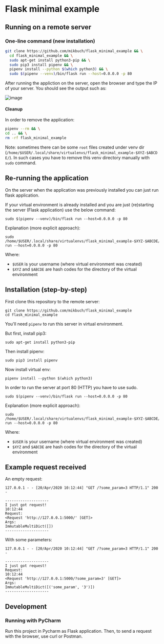 # Flask minimal example

## Running on a remote server

### One-line command (new installation)

```bash
git clone https://github.com/mikbuch/flask_minimal_example && \
  cd flask_minimal_example && \
  sudo apt-get install python3-pip && \
  sudo pip3 install pipenv && \
  pipenv install --python $(which python3) && \
  sudo $(pipenv --venv)/bin/flask run --host=0.0.0.0 -p 80
```

After running the appliction on the server, open the browser and type the IP of your server. You should see the output such as:

![image](https://user-images.githubusercontent.com/10733514/118406493-8b0cbd80-b67c-11eb-9a90-7ce6c530bb65.png)

#### Cleanup

In order to remove the application:

```bash
pipenv --rm && \
cd .. && \
rm -rf flask_minimal_example
```

Note: sometimes there can be some `root` files created under venv dir (`/home/$USER/.local/share/virtualenvs/flask_minimal_example-$XYZ-$ABCDE/`). In such cases you have to remove this venv directory manually with `sudo` command.

## Re-running the application

On the server when the application was previously installed you can just run flask application.

If your virtual environment is already installed and you are just (re)starting the server (Flask application) use the below command:
```
sudo $(pipenv --venv)/bin/flask run --host=0.0.0.0 -p 80
```

Explanation (more explicit approach):
```
sudo /home/$USER/.local/share/virtualenvs/flask_minimal_example-$XYZ-$ABCDE/bin/flask run --host=0.0.0.0 -p 80
```
Where:
  * `$USER` is your username (where virtual environment was created)
  * `$XYZ` and `$ABCDE` are hash codes for the directory of the virtual environment
  
## Installation (step-by-step)

First clone this repository to the remote server:
```
git clone https://github.com/mikbuch/flask_minimal_example
cd flask_minimal_example
```

You'll need `pipenv` to run this server in virtual environment.

But first, install pip3:
```
sudo apt-get install python3-pip
```

Then install pipenv:
```
sudo pip3 install pipenv
```

Now install virtual env:
```
pipenv install --python $(which python3)
```

In order to run the server at port 80 (HTTP) you have to use sudo.
```
sudo $(pipenv --venv)/bin/flask run --host=0.0.0.0 -p 80
```

Explanation (more explicit approach):
```
sudo /home/$USER/.local/share/virtualenvs/flask_minimal_example-$XYZ-$ABCDE/bin/flask run --host=0.0.0.0 -p 80
```
Where:
  * `$USER` is your username (where virtual environment was created)
  * `$XYZ` and `$ABCDE` are hash codes for the directory of the virtual environment

## Example request received

An empty request:
```
127.0.0.1 - - [20/Apr/2020 10:12:44] "GET /?some_param=3 HTTP/1.1" 200 -

--------------------
I just got request!
10:12:44
Request:
<Request 'http://127.0.0.1:5000/' [GET]>
Args:
ImmutableMultiDict([])
--------------------
```

With some parameters:
```
127.0.0.1 - - [20/Apr/2020 10:12:44] "GET /?some_param=3 HTTP/1.1" 200 -

--------------------
I just got request!
Request:
10:12:44
<Request 'http://127.0.0.1:5000/?some_param=3' [GET]>
Args:
ImmutableMultiDict([('some_param', '3')])
--------------------
```

## Development

### Running with PyCharm
Run this project in Pycharm as Flask application. Then, to send a request with the browser, use curl or Postman.

